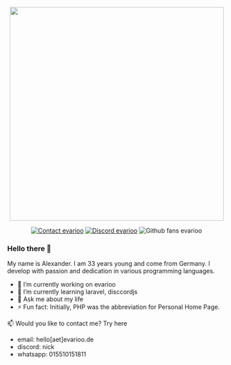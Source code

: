 <p align="center"><a href="https://www.evarioo.de" target="_blank"><img src="https://i.ibb.co/sPVdY46/github-readme-logo.png" width="493" /></a></p>

<p align="center">
<a href="mailto:hello@evarioo.de?subject=Contact about github.com/evarioooo"><img src="https://img.shields.io/static/v1?label=E-Mail&message=info@evarioo.de&color=ffba00&style=for-the-badge" alt="Contact evarioo" /></a>
<a href="https://discord.com/invite/9qqKZuAbsa"><img src="https://img.shields.io/discord/1180128790580572272?style=for-the-badge&label=Discord&color=ffba00" alt="Discord evarioo" /></a>
<img src="https://img.shields.io/github/followers/evarioooo?style=for-the-badge&label=Fans&color=ffba00" alt="Github fans evarioo" />
</p>

### Hello there 🌻

My name is Alexander. I am 33 years young and come from Germany. I develop with passion and dedication in various programming languages.

- 🔭 I’m currently working on evarioo
- 🌱 I’m currently learning laravel, disccordjs
- 💬 Ask me about my life
- ⚡ Fun fact: Initially, PHP was the abbreviation for Personal Home Page.

📫 Would you like to contact me? Try here

- email: hello[aet]evarioo.de
- discord: nick
- whatsapp: 015510151811